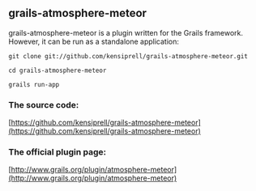 ## grails-atmosphere-meteor

grails-atmosphere-meteor is a plugin written for the Grails framework. However, it can be run as a standalone application:

```
git clone git://github.com/kensiprell/grails-atmosphere-meteor.git

cd grails-atmosphere-meteor

grails run-app
```

### The source code:
[https://github.com/kensiprell/grails-atmosphere-meteor](https://github.com/kensiprell/grails-atmosphere-meteor)

### The official plugin page:
[http://www.grails.org/plugin/atmosphere-meteor](http://www.grails.org/plugin/atmosphere-meteor)

